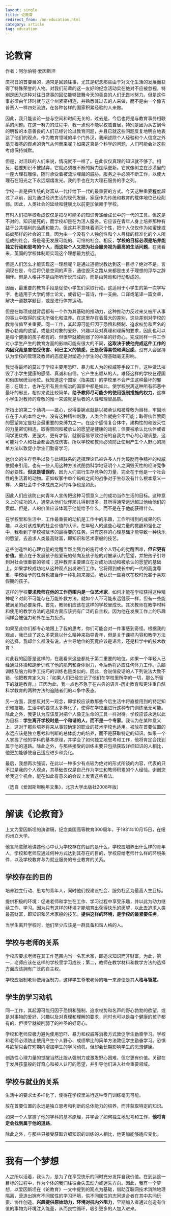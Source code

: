 ```yaml
---
layout: single
title: 论教育
redirect_from: /on-education.html
category: article
tag: education
---
```


# 论教育

作者：阿尔伯特·爱因斯坦

庆祝日的首要目的，通常是回顾往事，尤其是纪念那些由于对文化生活的发展而获得了特殊荣誉的人物。对我们前辈的这一友好的纪念活动实在绝对不应被忽视，特别是因为这种对往日盛事的回忆能够鼓舞今天的善良的人们无畏地努力。但是这件事必须由年轻时就与这个州紧密相连，并熟悉其过去的人来做，而不是由一个像吉普赛人一样四处流浪，在各种各样的国家积累经验的人来做。
  
因此，我只能谈论一些与空间和时间无关的，过去是，今后也将是与教育事务相联系的问题。在这一努力的过程中，我一点也不能以权威自居，特别是因为从古到今的明智的本意善良的人们已经讨论过教育问题，并且已就这些问题反复地明白地表达了他们的观点。作为教育领域的半个门外汉，我阐述除个人经验和个人信念之外毫无根基的观点的勇气从何而来呢？如果这真是个科学的问题，人们可能会对这些考虑保持缄默。
  
但是，对活跃的人们来说，情况就不一样了。在此仅仅真理的知识就不够了。相反，若要知识不被抛弃，它就必须被不断的努力连续更新。它就像树立在沙漠里的一座大理石雕像，随时承受着被流沙埋藏的威胁。服务之手必须不断工作，以使大理石在阳光之下永远熠熠发光。我的手也在为大理石服务的手之列。
  
学校一直是把传统的财富从一代传给下一代的最重要的方式。今天这种重要程度超过了以前，因为通过经济生活的现代发展，家庭作为传统和教育的载体地位已经削弱。因此，人类社会的延续和健康比以前更加依赖于学校。
  
有时人们把学校看成仅仅是把尽可能多的知识传递给成长中的一代的工具。但这是不对的。知识是死的，而学校却是在为活人服务。它应该在青年人身上培养那种有益于公共福利的品质和能力。但这并不意味着消灭个性，把个人仅仅作为如蜜蜂或蚂蚁那样的社会的工具。因为由一个没有个人独创性和个人目标的标准化的个人所组成的社会，将是毫无发展可能的、可怜的社会。相反，**学校的目标必须是培养能独立行动和思考的个人，而这些个人又把为社会服务视为最高的生活问题**。在我看来，英国的学校体制距实现这个理想最为接近。
  
但是人们怎么才能实现这一理想呢？是通过道德说教达到这一目标？绝对不是。言词现在是，今后将仍是空洞的声音，通往毁灭之路从来都是由关于理想的浮华之辞相伴。但是人格并不是由所听所说形成的，而是由劳动和行动形成的。
  
因而，最重要的教育手段是促使小学生们采取行动。这适用于小学生的第一次学写字，也适用于大学的博士论文，或者记一首诗，作一支曲，口译或笔译一篇文章，解决一道数学题目，或是进行体育运动。
  
但是在每项成就背后都有一个作为其基础的推动力，这种推动力反过来又被所从事的事业中取得的成功所强化和滋养。在这里存在着最大的差别，这些差别对学校的教育价值至关重要。同一工作，其起源可能归因于恐惧和强制、追求权势和声名的野心勃勃的欲望，或是对对象的爱好、兴趣以及对真理和理解的要求，因此也可以是每个健康的孩子都有的、但很早就被削弱了的神圣的好奇心。完成同样一件工作对小学生产生的教育方面的影响可能有很大的不同，**这取决于使他完成这件工作的内因究竟是害怕受伤害、利已主义的情感，还是获得喜悦和满足感**。没有人会坚持认为学校的管理及教师的态度是对塑造小学生的心理基础毫无影响。
  
我觉得最坏的莫过于学校主要用恐吓、暴力和人为的权威等手段工作。这种做法摧毁了小学生健康的感情、真诚和自信。它产生出顺从的人。难怪这样的学校在德国和俄国居统治地位。我知道这个国家（指美国）的学校里不会产生这种最坏的邪恶；在瑞士，也许在所有民主统治的国家中都是如此。使学校脱离这种所有邪恶中最坏的邪恶，相对来说比较简单。**给予教师尽可能少的使用强制措施的权力**，这样小学生对教师的尊敬的惟一来源就是后者的人性和理智品质。
  
所指出的第二个动机——雄心，说得委婉点就是以被承认和被尊敬为目标，牢固地存在于人的本性之中。没有这种精神刺激，人类合作就完全不可能；取得伙伴赞同的愿望肯定是社会最重要的束缚力之一。在这个感情复合体中，建构性的和毁灭性的力量密切相连。取得赞同和被承认的愿望是健康的动机；但要被承认比伙伴或者同学更优秀、更强大、更有才智，就很容易导致过份的自我为中心的心理调整，这可能对个人和社会都会造成伤害。所以学校和教师必须防止使用产生个人野心的简单方法以敦促小学生们勤奋学习。
  
达尔文的生存竞争以及与此相联系的选择理论已被许多人作为鼓励竞争精神的权威依据来引用。也有一些人用这种方法试图伪科学地证明个人之间毁灭性的经济竞争的必要性。**但这是错误的**，因为人们进行生存竞争的力量，完全在于他是一个社会性的生活着的动物。正如蚁冢中单个蚂蚁之间的战争对于生存没有什么根本意义一样，人类社会中个体成员之间的斗争也是如此。
  
因此人们应该防止向青年人宣传把这种习惯意义上的成功当作生活的目标。这种意义上的成功的人，通常从他们伙伴那儿得到很多，其所得通常远远超过他给他们的贡献。但是，人的价值应该体现于他能给予什么，而不是在于他能获得什么。
  
在学校里和生活中，工作最重要的动机是工作中的乐趣，工作所得到的成果的乐趣，以及对该成果的社会价值的认识。在年轻人的这些心理力量的觉醒和强化之中，我看到了学校被赋予的最得要的任务。只有这样的心理基础才能导致一种快乐的愿望，去追求人类最高财富，即知识和艺术家般的技艺。
  
这些创造性的心理力量的觉醒当然比强力的施行或个人野心的觉醒困难，**但它更有价值**。重点在于发展孩子般爱玩的倾向及孩子般的对被承认的愿望，并把孩子引导到对社会很重要的领域；这种教育主要建立在对成功活动和被承认的愿望的基础上。如果学校成功地从这种观点出发进行工作，它将得到成长中的一代的高度尊重，学校给予的任务也被当作一种礼物来接受。我认识一些喜欢在校时光甚于喜欢假期的孩子。
  
这样的学校**要求教师在他的工作范围内是一位艺术家**。如何才能在学校获得这种精神呢？对此不可能存在万能补救方法。就如个人不可能永远健康一样，但有一些能被满足的必要条件。首先，教师们应该在这样的学校里成长。其次教师在教学材料和使用的教学方法的选择方面应该拥有广泛的自主权。因为他在发展工作上的乐趣同样会被强力和外在压力扼杀。
  
如果至此你们都专心地跟上了我的思考，你们可能会对一件事感到奇怪。根据我的观点，我已谈了这么多究竟以什么精神来指导青年，但是关于课程内容和教学方法的选择，我却什么都没有说。占主导地位的究竟应该是语言，还是科学中的技术教育？
  
对此我的回答是这样的，在我看来这些都处于第二重要的地位。如果一个年轻人已经通过体操和跑步训练了他的肌肉和身体耐力，今后他将适应任何体力工作。头脑训练及脑力和手工技巧的训练也是类似的。因此，会说俏皮话的人下列说法大致不错，他把教育定义为：『如果人们已经忘记了他们在学校里所学的一切，那么所留下的就是教育。』正因为此，我一点也不急于在古典的语言-历史教育和更注重自然科学教育的两种方法的追随者们的斗争中表态。
  
另一方面，我想反对另一观念，即学校应该教那些今后生活中将直接用到的特定知识和技能。生活中的要求太多样化了，使得在学校里进行这种专门训练毫无可能。除此之外，我更认为应该反对把个人像无生命的工具一样对待。学校应该永远以此为目标：**学生离开学校时是一个和谐的人，而不是一个专家**。我认为在某种意义上，这对于那些培养将来从事较确定的职业的技术学校也适用。被放在首要位置的永远应该是独立思考和判断的总体能力的培养，而不是获取特定的知识。如果一个人掌握了他的学科的基本原理，并学会了如何独立地思考和工作，他将肯定会找到属于他的道路。除此之外，与那些接受的训练主要只包括获取详细知识的人相比，他更加能够使自己适应进步和变化。
  
最后，我想再次强调，在此以一种多少有点较为绝对的形式所谈的内容，代表的只不过是我的个人观点，其基础仅仅是自己作为学生和教师积累的个人经验。谢谢您给我这个机会，能在如此有意义的会议上发表这些看法。  
  
（选自《爱因斯坦晚年文集》，北京大学出版社2008年版）

---- 

# 解读《论教育》

上文为爱因斯坦的演讲稿，纪念美国高等教育300周年，于1931年10月15日，在纽约州立大学。

他言简意赅地讲述他心中认为学校存在的目的是什么，学校应培养出什么样的青年人，学校和老师应通过何种方式达到其存在的目的，学校应给老师什么样的环境条件，以及学校教育与为就业服务的专业教育的关系。

## 学校存在的目的

培养独立行动、思考的青年人，同时他们视建设社会、服务社区为最高人生目标。

提供积极的环境：促进老师和学生在工作、学习过程中享受乐趣，并以此为动力继续工作、学习。因为只有这样的环境才能培育出获得快乐的愿望，以此去追求人类最高财富，即知识和艺术家般的技艺。**提供这样的环境，是学校的最紧要任务**。

当学生离开学校时，他们至少应该是一群具备和谐人格的人。

## 学校与老师的关系

学校应要求老师在其工作范围内当一名艺术家，即追求知识而非财富。为此，第一，老师应该在这样的学校里学习成长；第二，教师在教学材料和教学方法的选择方面应该拥有广泛的自主权。

学校应限制老师使用强制力，这样学生尊敬老师的唯一来源便是其**人格与智慧**。

## 学生的学习动机

同一工作，其起源可能归因于恐惧和强制、追求权势和名声的野心勃勃的欲望，或是对事物的爱好、兴趣以及对真理和理解的要求，同时也可以是每个健康的孩子都有的、但很早就被削弱了的神圣的好奇心。

学校和老师应极力避免使用恐吓、暴力和权威等消极方式敦促学生勤奋学习。学校和老师必须防止使用产生个人野心、成绩攀比的简单方法敦促学生勤奋学习。恐惧与欲望只会在短期内增加学生的学习动机，但却会长期影响学生的思想健康。

创造性心理力量的觉醒当然比服从强制力或激发野心困难，但它更有价值。关键在于发展孩童般的好奇心和被人认可的愿望，并引导他们进入社会重要领域。

## 学校与就业的关系

生活中的要求太多样化了，使得在学校里进行这种专门训练毫无可能。

放在首要位置的永远是独立思考和判断的总体能力的培养，而非获取特定的知识。

如果一个人掌握了他的学科的基本原理，并学会了如何独立地思考和工作，**他将肯定会找到属于他的道路**。

除此之外，与那些只接受获取详细知识的训练的人相比，他更加能够适应变化。 

---- 

# 我有一个梦想

人之所以活着，我认为，是为了在享受快乐的同时充分发挥自我价值。在到达这一目标的过程中，作为个体的我们往往会失去动力或迷失方向。因此，我有一个梦想，以爱因斯坦在《论教育》一文中提到的观点为基础，借助互联网技术消除地理隔离，营造出拥有不同属性的学习环境，供不同属性的志同道合者在其中共同玩耍、协作创造。**兴趣提供原始动力，环境对抗内外阻力**，早期加入者通过创造有价值的事物为环境注入能量，从而良性循环，吸引更多的人加入进来。
